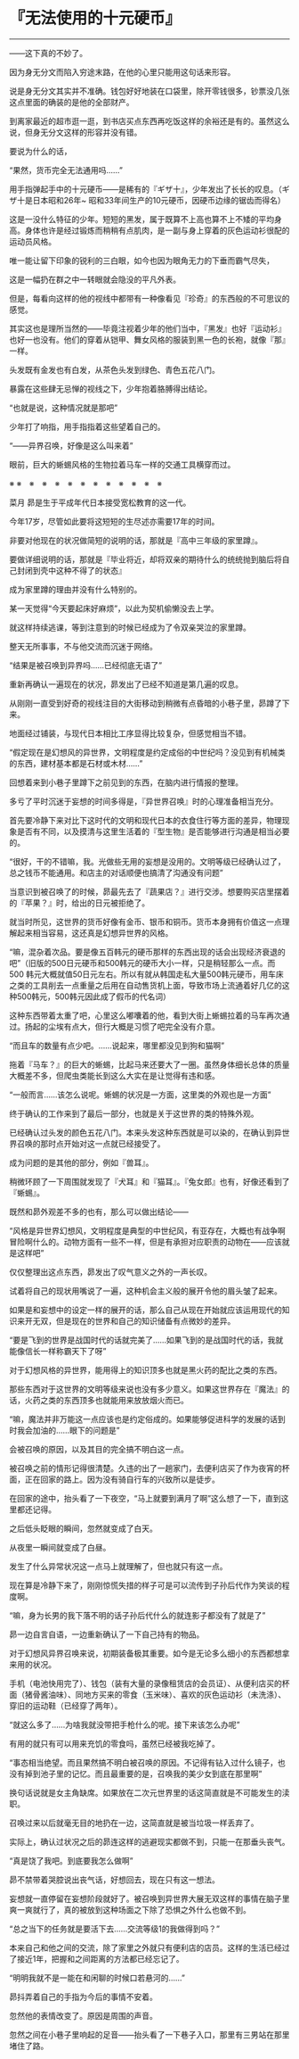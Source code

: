 # 『无法使用的十元硬币』

------


――这下真的不妙了。

因为身无分文而陷入穷途末路，在他的心里只能用这句话来形容。

说是身无分文其实并不准确。钱包好好地装在口袋里，除开零钱很多，钞票没几张这点里面的确装的是他的全部财产。

到离家最近的超市逛一逛，到书店买点东西再吃饭这样的余裕还是有的。虽然这么说，但身无分文这样的形容并没有错。

要说为什么的话，

“果然，货币完全无法通用吗……”

用手指弹起手中的十元硬币――是稀有的『ギザ十』，少年发出了长长的叹息。（ギザ十是日本昭和26年~ 昭和33年间生产的10元硬币，因硬币边缘的锯齿而得名）

这是一没什么特征的少年。短短的黑发，属于既算不上高也算不上不矮的平均身高。身体也许是经过锻炼而稍稍有点肌肉，是一副与身上穿着的灰色运动衫很配的运动员风格。

唯一能让留下印象的锐利的三白眼，如今也因为眼角无力的下垂而霸气尽失，

这是一幅扔在群之中一转眼就会隐没的平凡外表。

但是，每看向这样的他的视线中都带有一种像看见『珍奇』的东西般的不可思议的感觉。

其实这也是理所当然的――毕竟注视着少年的他们当中，『黑发』也好『运动衫』也好一也没有。他们的穿着从铠甲、舞女风格的服装到黑一色的长袍，就像『那』一样。

头发既有金发也有白发，从茶色头发到绿色、青色五花八门。

暴露在这些肆无忌惮的视线之下，少年抱着胳膊得出结论。

“也就是说，这种情况就是那吧”

少年打了响指，用手指指着这些望着自己的。

“――异界召唤，好像是这么叫来着”

眼前，巨大的蜥蜴风格的生物拉着马车一样的交通工具横穿而过。

※     ※　※　※　※　※　※　※　※　※　※　※　※

菜月 昴是生于平成年代日本接受宽松教育的这一代。

今年17岁，尽管如此要将这短短的生尽述亦需要17年的时间。

非要对他现在的状况做简短的说明的话，那就是『高中三年级的家里蹲』。

要做详细说明的话，那就是『毕业将近，却将双亲的期待什么的统统抛到脑后将自己封闭到壳中这种不得了的状态』

成为家里蹲的理由并没有什么特别的。

某一天觉得“今天要起床好麻烦”，以此为契机偷懒没去上学。

就这样持续逃课，等到注意到的时候已经成为了令双亲哭泣的家里蹲。

整天无所事事，不与他交流而沉迷于网络。

“结果是被召唤到异界吗……已经彻底无语了”

重新再确认一遍现在的状况，昴发出了已经不知道是第几遍的叹息。

从刚刚一直受到好奇的视线注目的大街移动到稍微有点昏暗的小巷子里，昴蹲了下来。

地面经过铺装，与现代日本相比工序显得比较复杂，但感觉相当不错。

“假定现在是幻想风的异世界，文明程度是约定成俗的中世纪吗？没见到有机械类的东西，建材基本都是石材或木材……”

回想着来到小巷子里蹲下之前见到的东西，在脑内进行情报的整理。

多亏了平时沉迷于妄想的时间多得是，『异世界召唤』时的心理准备相当充分。

首先要冷静下来对比下这时代的文明和现代日本的衣食住行等方面的差异，物理现象是否有不同，以及摸清与这里生活着的『型生物』是否能够进行沟通是相当必要的。

“很好，干的不错嘛，我。光做些无用的妄想是没用的。文明等级已经确认过了，总之钱币不能通用。和店主的对话顺便也搞清了沟通没有问题”

当意识到被召唤了的时候，昴最先去了『蔬果店？』进行交涉。想要购买店里摆着的『苹果？』时，给出的日元被拒绝了。

就当时所见，这世界的货币好像有金币、银币和铜币。货币本身拥有价值这一点理解起来相当容易，这还真是幻想异世界的风格。

“嘛，混杂着次品。要是像五百韩元的硬币那样的东西出现的话会出现经济衰退的吧”（旧版的500日元硬币和500韩元的硬币大小一样，只是稍轻那么一点。而500 韩元大概就值50日元左右。所以有就从韩国走私大量500韩元硬币，用车床之类的工具削去一点重量之后用在自动售货机上面，导致市场上流通着好几亿的这种500韩元，500韩元因此成了假币的代名词）

这种东西带着太重了吧，心里这么嘟囔着的他，看到大街上蜥蜴拉着的马车再次通过。扬起的尘埃有点大，但行大概是习惯了吧完全没有介意。

“而且车的数量有点少吧。……说起来，哪里都没见到狗和猫啊”

拖着『马车？』的巨大的蜥蜴，比起马来还要大了一圈。虽然身体细长总体的质量大概差不多，但爬虫类能长到这么大实在是让觉得有违和感。

“一般而言……该怎么说呢。蜥蜴的状况是一方面，这里类的外观也是一方面”

终于确认的工作来到了最后一部分，也就是关于这世界的类的特殊外观。

已经确认过头发的颜色五花八门。本来头发这种东西就是可以染的，在确认到异世界召唤的那时点开始对这一点就已经接受了。

成为问题的是其他的部分，例如『兽耳』。

稍微环顾了一下周围就发现了『犬耳』和『猫耳』。『兔女郎』也有，好像还看到了『蜥蜴』。

既然和昴外观差不多的也有，那么可以做出结论――

“风格是异世界幻想风，文明程度是典型的中世纪风，有亚存在，大概也有战争啊冒险啊什么的。动物方面有一些不一样，但是有承担对应职责的动物在――应该就是这样吧”

仅仅整理出这点东西，昴发出了叹气意义之外的一声长叹。

试着将自己的现状用嘴说了一遍，这种机会主义般的展开令他的眉头皱了起来。

如果是和妄想中的设定一样的展开的话，那么自己从现在开始就应该运用现代的知识来开无双，但是现在的世界和自己的知识储备有点微妙的差异。

“要是飞到的世界是战国时代的话就完美了……如果飞到的是战国时代的话，我就能像信长一样称霸天下了呀”

对于幻想风格的异世界，能用得上的知识顶多也就是黑火药的配比之类的东西。

那些东西对于这世界的文明等级来说也没有多少意义。如果这世界存在『魔法』的话，火药之类的东西顶多也就能用来放放烟火而已。

“嘛，魔法并非万能这一点应该也是约定俗成的。如果能够促进科学的发展的话到时我会加油的……眼下的问题是”

会被召唤的原因，以及其目的完全搞不明白这一点。

被召唤之前的情形记得很清楚。久违的出了一趟家门，去便利店买了作为夜宵的杯面，正在回家的路上。因为没有骑自行车的兴致所以是徒步。

在回家的途中，抬头看了一下夜空，“马上就要到满月了啊”这么想了一下，直到这里都还记得。

之后低头眨眼的瞬间，忽然就变成了白天。

从夜里一瞬间就变成了白昼。

发生了什么异常状况这一点马上就理解了，但也就只有这一点。

现在算是冷静下来了，刚刚惊慌失措的样子可是可以流传到子孙后代作为笑谈的程度啊。

“嘛，身为长男的我下落不明的话子孙后代什么的就连影子都没有了就是了”

昴一边自言自语，一边重新确认了一下自己持有的物品。

对于幻想风异界召唤来说，初期装备极其重要。如今是无论多么细小的东西都想拿来用的状况。

手机（电池快用完了）、钱包（装有大量的录像租赁店的会员证）、从便利店买的杯面（猪骨酱油味）、同地方买来的零食（玉米味）、喜欢的灰色运动衫（未洗涤）、穿旧的运动鞋（已经穿了两年）。

“就这么多了……为啥我就没带把手枪什么的呢。接下来该怎么办呢”

有用的就只有可以用来充饥的零食吗，虽然已经被我吃掉了。

“事态相当绝望。而且果然搞不明白被召唤的原因。不记得有钻入过什么镜子，也没有掉到池子里的记忆。而且最重要的是，召唤我的美少女到底在那里啊”

换句话说就是女主角缺席。如果放在二次元世界里的话这简直就是不可能发生的渎职。

召唤过来以后就毫无目的地扔在一边，这简直就是被当垃圾一样丢弃了。

实际上，确认过状况之后的昴连这样的逃避现实都做不到，只能一在那垂头丧气。

“真是饶了我吧。到底要我怎么做啊”

昴不禁带着哭腔说出丧气话，好想回去，现在只有这一想法。

妄想就一直停留在妄想阶段就好了。被召唤到异世界大展无双这样的事情在脑子里爽一爽就行了，真的被放到这种场面之下除了恐惧之外什么也做不到。

“总之当下的任务就是要活下去……交流等级1的我做得到吗？”

本来自己和他之间的交流，除了家里之外就只有便利店的店员。这样的生活已经过了接近1年，把握和之间距离的方法都已经忘记了。

“明明我就不是一能在和闲聊的时候口若悬河的……”

昴抖弄着自己的手指为今后的事情不安着。

忽然他的表情改变了。原因是周围的声音。

忽然之间在小巷子里响起的足音――抬头看了一下巷子入口，那里有三男站在那里堵住了路。

